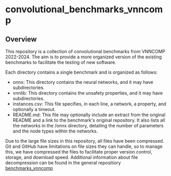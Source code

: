 # convolutional_benchmarks_vnncomp

## Overview

This repository is a collection of convolutional benchmarks from VNNCOMP 2022-2024. The aim is to provide a more organized version of the existing benchmarks to facilitate the testing of new software.

Each directory contains a single benchmark and is organized as follows:

* onnx: This directory contains the neural networks, and it may have subdirectories.
* vnnlib: This directory contains the unsafety properties, and it may have subdirectories.
* instances.csv: This file specifies, in each line, a network, a property, and optionally a timeout.
* README.md: This file may optionally include an extract from the original README and a link to the benchmark's original repository. It also lists all the networks in the /onnx directory, detailing the number of parameters and the node types within the networks.

Due to the large file sizes in this repository, all files have been compressed. Git and GitHub have limitations on file sizes they can handle, so to manage this, we have compressed the files to facilitate proper version control, storage, and download speed. Additional information about file decompression can be found in the general repositiory [benchmarks_vnncomp](https://github.com/AndyVale/benchmarks_vnncomp)